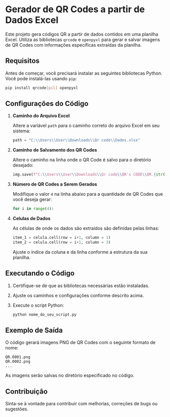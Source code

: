 # Gerador de QR Codes a partir de Dados Excel

Este projeto gera códigos QR a partir de dados contidos em uma planilha Excel. Utiliza as bibliotecas `qrcode` e `openpyxl` para gerar e salvar imagens de QR Codes com informações específicas extraídas da planilha.

## Requisitos

Antes de começar, você precisará instalar as seguintes bibliotecas Python. Você pode instalá-las usando `pip`:

```bash
pip install qrcode[pil] openpyxl
```

## Configurações do Código

1. **Caminho do Arquivo Excel**

   Altere a variável `path` para o caminho correto do arquivo Excel em seu sistema:

   ```python
   path = "C:\\Users\\User\\Downloads\\Qr code\\Dados.xlsx"
   ```

2. **Caminho de Salvamento dos QR Codes**

   Altere o caminho na linha onde o QR Code é salvo para o diretório desejado:

   ```python
   img.save(f"C:\\Users\\User\\Downloads\\Qr code\\QR's CODE\\QR.{str((i+1)).zfill(4)}.png")
   ```

3. **Número de QR Codes a Serem Gerados**

   Modifique o valor `4` na linha abaixo para a quantidade de QR Codes que você deseja gerar:

   ```python
   for i in range(4):
   ```

4. **Celulas de Dados**

   As células de onde os dados são extraídos são definidas pelas linhas:

   ```python
   item_1 = celula.cell(row = i+1, column = 1)
   item_2 = celula.cell(row = i+1, column = 3)
   ```

   Ajuste o índice da coluna e da linha conforme a estrutura da sua planilha.

## Executando o Código

1. Certifique-se de que as bibliotecas necessárias estão instaladas.
2. Ajuste os caminhos e configurações conforme descrito acima.
3. Execute o script Python:

   ```bash
   python nome_do_seu_script.py
   ```

## Exemplo de Saída

O código gerará imagens PNG de QR Codes com o seguinte formato de nome:

```
QR.0001.png
QR.0002.png
...
```

As imagens serão salvas no diretório especificado no código.

## Contribuição

Sinta-se à vontade para contribuir com melhorias, correções de bugs ou sugestões.
